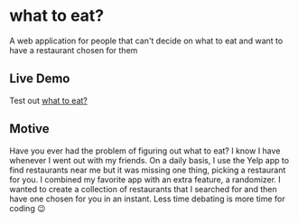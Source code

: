 # what to eat?

A web application for people that can't decide on what to eat and want to have a restaurant chosen for them

## Live Demo

Test out [what to eat?](https://the-what-to-eat-app.herokuapp.com/)

## Motive

Have you ever had the problem of figuring out what to eat? I know I have whenever I went out with my friends. On a daily basis, I use the Yelp app to find restaurants near me but it was missing one thing, picking a restaurant for you. I combined my favorite app with an extra feature, a randomizer. I wanted to create a collection of restaurants that I searched for and then have one chosen for you in an instant. Less time debating is more time for coding 😉

